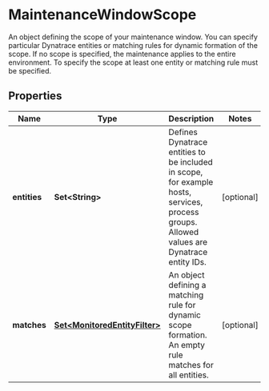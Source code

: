 

# MaintenanceWindowScope

An object defining the scope of your maintenance window.   You can specify particular Dynatrace entities or matching rules for dynamic formation of the scope.    If no scope is specified, the maintenance applies to the entire environment.    To specify the scope at least one entity or matching rule must be specified.

## Properties

| Name | Type | Description | Notes |
|------------ | ------------- | ------------- | -------------|
|**entities** | **Set&lt;String&gt;** | Defines Dynatrace entities to be included in scope, for example hosts, services, process groups.   Allowed values are Dynatrace entity IDs. |  [optional] |
|**matches** | [**Set&lt;MonitoredEntityFilter&gt;**](MonitoredEntityFilter.md) | An object defining a matching rule for dynamic scope formation. An empty rule matches for all entities. |  [optional] |



